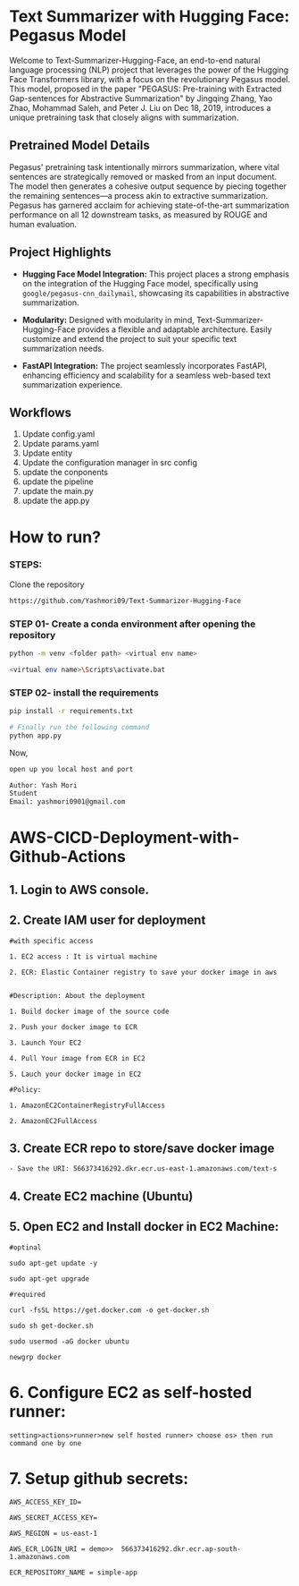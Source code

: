 # Text Summarizer with Hugging Face: Pegasus Model

Welcome to Text-Summarizer-Hugging-Face, an end-to-end natural language processing (NLP) project that leverages the power of the Hugging Face Transformers library, with a focus on the revolutionary Pegasus model. This model, proposed in the paper "PEGASUS: Pre-training with Extracted Gap-sentences for Abstractive Summarization" by Jingqing Zhang, Yao Zhao, Mohammad Saleh, and Peter J. Liu on Dec 18, 2019, introduces a unique pretraining task that closely aligns with summarization.

## Pretrained Model Details

Pegasus' pretraining task intentionally mirrors summarization, where vital sentences are strategically removed or masked from an input document. The model then generates a cohesive output sequence by piecing together the remaining sentences—a process akin to extractive summarization. Pegasus has garnered acclaim for achieving state-of-the-art summarization performance on all 12 downstream tasks, as measured by ROUGE and human evaluation.

## Project Highlights

- **Hugging Face Model Integration:** This project places a strong emphasis on the integration of the Hugging Face model, specifically using `google/pegasus-cnn_dailymail`, showcasing its capabilities in abstractive summarization.

- **Modularity:** Designed with modularity in mind, Text-Summarizer-Hugging-Face provides a flexible and adaptable architecture. Easily customize and extend the project to suit your specific text summarization needs.

- **FastAPI Integration:** The project seamlessly incorporates FastAPI, enhancing efficiency and scalability for a seamless web-based text summarization experience.


## Workflows

1. Update config.yaml
2. Update params.yaml
3. Update entity
4. Update the configuration manager in src config
5. update the conponents
6. update the pipeline
7. update the main.py
8. update the app.py


# How to run?
### STEPS:

Clone the repository

```bash
https://github.com/Yashmori09/Text-Summarizer-Hugging-Face
```
### STEP 01- Create a conda environment after opening the repository

```bash
python -m venv <folder path> <virtual env name>
```

```bash
<virtual env name>\Scripts\activate.bat
```


### STEP 02- install the requirements
```bash
pip install -r requirements.txt
```


```bash
# Finally run the following command
python app.py
```

Now,
```bash
open up you local host and port
```


```bash
Author: Yash Mori
Student
Email: yashmori0901@gmail.com

```



# AWS-CICD-Deployment-with-Github-Actions

## 1. Login to AWS console.

## 2. Create IAM user for deployment

	#with specific access

	1. EC2 access : It is virtual machine

	2. ECR: Elastic Container registry to save your docker image in aws


	#Description: About the deployment

	1. Build docker image of the source code

	2. Push your docker image to ECR

	3. Launch Your EC2 

	4. Pull Your image from ECR in EC2

	5. Lauch your docker image in EC2

	#Policy:

	1. AmazonEC2ContainerRegistryFullAccess

	2. AmazonEC2FullAccess

	
## 3. Create ECR repo to store/save docker image
    - Save the URI: 566373416292.dkr.ecr.us-east-1.amazonaws.com/text-s

	
## 4. Create EC2 machine (Ubuntu) 

## 5. Open EC2 and Install docker in EC2 Machine:
	
	
	#optinal

	sudo apt-get update -y

	sudo apt-get upgrade
	
	#required

	curl -fsSL https://get.docker.com -o get-docker.sh

	sudo sh get-docker.sh

	sudo usermod -aG docker ubuntu

	newgrp docker
	
# 6. Configure EC2 as self-hosted runner:
    setting>actions>runner>new self hosted runner> choose os> then run command one by one


# 7. Setup github secrets:

    AWS_ACCESS_KEY_ID=

    AWS_SECRET_ACCESS_KEY=

    AWS_REGION = us-east-1

    AWS_ECR_LOGIN_URI = demo>>  566373416292.dkr.ecr.ap-south-1.amazonaws.com

    ECR_REPOSITORY_NAME = simple-app
